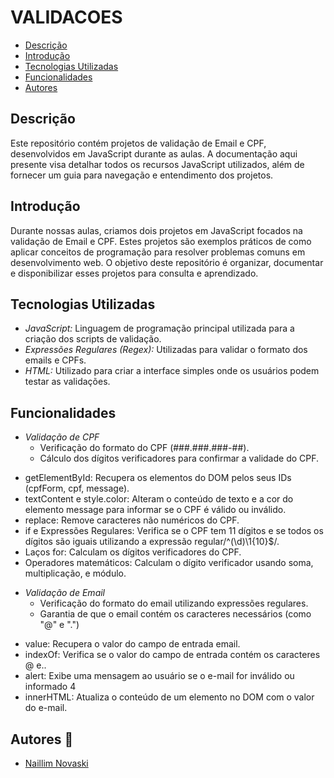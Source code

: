 # VALIDACOES

* [Descrição](#descrição)
* [Introdução](#introdução)
* [Tecnologias Utilizadas](#tecnologias-utilizadas)
* [Funcionalidades](#funcionalidades)
* [Autores](#autores)

## Descrição
Este repositório contém projetos de validação de Email e CPF, desenvolvidos em JavaScript durante as aulas. A documentação aqui presente visa detalhar todos os recursos JavaScript utilizados, além de fornecer um guia para navegação e entendimento dos projetos.

## Introdução
Durante nossas aulas, criamos dois projetos em JavaScript focados na validação de Email e CPF. Estes projetos são exemplos práticos de como aplicar conceitos de programação para resolver problemas comuns em desenvolvimento web. O objetivo deste repositório é organizar, documentar e disponibilizar esses projetos para consulta e aprendizado.



## Tecnologias Utilizadas
- *JavaScript:* Linguagem de programação principal utilizada para a criação dos scripts de validação.
- *Expressões Regulares (Regex):* Utilizadas para validar o formato dos emails e CPFs.
- *HTML:* Utilizado para criar a interface simples onde os usuários podem testar as validações.
 

 ## Funcionalidades


- *Validação de CPF*
  - Verificação do formato do CPF (###.###.###-##).
  - Cálculo dos dígitos verificadores para confirmar a validade do CPF.

* getElementById: Recupera os elementos do DOM pelos seus IDs (cpfForm, cpf, message).
* textContent e style.color: Alteram o conteúdo de texto e a cor do elemento message para informar se o CPF é válido ou inválido.
* replace: Remove caracteres não numéricos do CPF.
* if e Expressões Regulares: Verifica se o CPF tem 11 dígitos e se todos os dígitos são iguais utilizando a expressão regular/^(\d)\1{10}$/.
* Laços for: Calculam os dígitos verificadores do CPF.
* Operadores matemáticos: Calculam o dígito verificador usando soma, multiplicação, e módulo.



- *Validação de Email*
  - Verificação do formato do email utilizando expressões regulares.
  - Garantia de que o email contém os caracteres necessários (como "@" e ".")

* value: Recupera o valor do campo de entrada email.
* indexOf: Verifica se o valor do campo de entrada contém os caracteres @ e..
* alert: Exibe uma mensagem ao usuário se o e-mail for inválido ou informado 4
* innerHTML: Atualiza o conteúdo de um elemento no DOM com o valor do e-mail.

## Autores 👥
- [Naillim Novaski](https://github.com/naillimnovaski/Validacoes)
